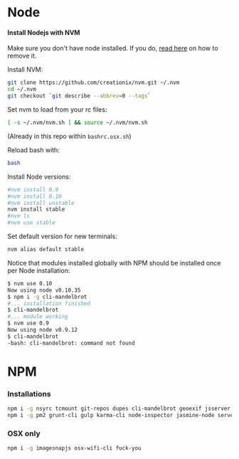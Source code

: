 # Node

#### Install Nodejs with NVM

Make sure you don't have node installed.
If you do, [read here](http://tinyurl.com/removenode)
on how to remove it.

Install NVM:
```bash
git clone https://github.com/creationix/nvm.git ~/.nvm
cd ~/.nvm
git checkout `git describe --abbrev=0 --tags`
```

Set nvm to load from your rc files:
```bash
[ -s ~/.nvm/nvm.sh ] && source ~/.nvm/nvm.sh
```
(Already in this repo within `bashrc.osx.sh`)

Reload bash with:
```bash
bash
```

Install Node versions:
```bash
#nvm install 0.9
#nvm install 0.10
#nvm install unstable
nvm install stable
#nvm ls
#nvm use stable
```

Set default version for new terminals:
```bash
nvm alias default stable
```

Notice that modules installed globally with NPM
should be installed once per Node installation:
```bash
$ nvm use 0.10
Now using node v0.10.35
$ npm i -g cli-mandelbrot
#... installation finished
$ cli-mandelbrot
#... module working
$ nvm use 0.9
Now using node v0.9.12
$ cli-mandelbrot
-bash: cli-mandelbrot: command not found
```

# NPM

### Installations
```bash
npm i -g nsyrc tcmount git-repos dupes cli-mandelbrot geoexif jsserver
npm i -g pm2 grunt-cli gulp karma-cli node-inspector jasmine-node serve tape normit
```

### OSX only
```bash
npm i -g imagesnapjs osx-wifi-cli fuck-you
```
